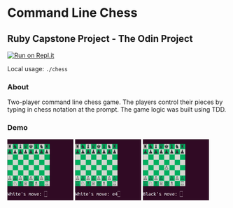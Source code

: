 # Command Line Chess

## Ruby Capstone Project - The Odin Project

[![Run on Repl.it](https://repl.it/badge/github/dawidl022/top-rb-chess)](https://replit.com/@dawidl022/top-rb-chess)

Local usage: `./chess`


### About

Two-player command line chess game. The players control their pieces by typing
in chess notation at the prompt. The game logic was built using TDD.

### Demo

<img src="assets/demo-screenshot1.png" width="30%"></img>
<img src="assets/demo-screenshot2.png" width="30%"></img>
<img src="assets/demo-screenshot3.png" width="30%"></img>
